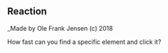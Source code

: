 ## Reaction

\_Made by Ole Frank Jensen (c) 2018

How fast can you find a specific element and click it?
